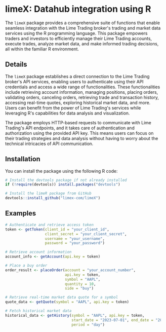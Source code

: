 # limeX: Datahub integration using R

The `limeX` package provides a comprehensive suite of functions that enable seamless integration with the Lime Trading broker's trading and market data services using the R programming language. This package empowers traders and investors to efficiently manage their Lime Trading accounts, execute trades, analyze market data, and make informed trading decisions, all within the familiar R environment.

## Details

The `limeX` package establishes a direct connection to the Lime Trading broker's API services, enabling users to authenticate using their API credentials and access a wide range of functionalities. These functionalities include retrieving account information, managing positions, placing orders, validating orders, canceling orders, retrieving trade and transaction history, accessing real-time quotes, exploring historical market data, and more. Users can benefit from the power of Lime Trading's services while leveraging R's capabilities for data analysis and visualization.

The package employs HTTP-based requests to communicate with Lime Trading's API endpoints, and it takes care of authentication and authorization using the provided API key. This means users can focus on their trading strategies and data analysis without having to worry about the technical intricacies of API communication.


## Installation

You can install the package using the following R code:

```r
# Install the devtools package if not already installed
if (!require(devtools)) install.packages("devtools")

# Install the limeR package from GitHub
devtools::install_github("limex-com/limeX")
```
## Examples

```r
# Authenticate and retrieve access token
token <- getToken(client_id = "your_client_id",
                  client_secret = "your_client_secret",
                  username = "your_username",
                  password = "your_password")

# Retrieve account information
account_info <- getAccount(api.key = token)

# Place a buy order
order_result <- placeOrder(account = "your_account_number",
                           api.key = token,
                           symbol = "AAPL",
                           quantity = 10,
                           side = "buy")

# Retrieve real-time market data quote for a symbol
quote_data <- getQuote(symbol = "AAPL", api.key = token)

# Fetch historical market data
historical_data <- getHistory(symbol = "AAPL", api.key = token,
                              start_date = "2023-07-01", end_date = "2023-07-31",
                              period = "day")
```
